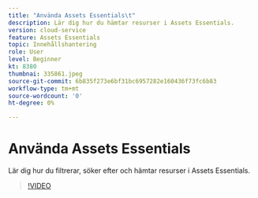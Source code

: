 ```yaml
---
title: "Använda Assets Essentials\t"
description: Lär dig hur du hämtar resurser i Assets Essentials.
version: cloud-service
feature: Assets Essentials
topic: Innehållshantering
role: User
level: Beginner
kt: 8380
thumbnai: 335861.jpeg
source-git-commit: 6b835f273e6bf31bc6957282e160436f73fc6b83
workflow-type: tm+mt
source-wordcount: '0'
ht-degree: 0%

---
```



# Använda Assets Essentials

Lär dig hur du filtrerar, söker efter och hämtar resurser i Assets Essentials.

>[!VIDEO](https://video.tv.adobe.com/v/335861/?quality=12&learn=on)
